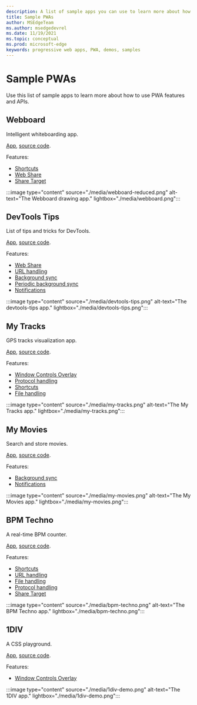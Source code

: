 ```yaml
---
description: A list of sample apps you can use to learn more about how to build Programmable Web Apps (PWAs).
title: Sample PWAs
author: MSEdgeTeam
ms.author: msedgedevrel
ms.date: 11/19/2021
ms.topic: conceptual
ms.prod: microsoft-edge
keywords: progressive web apps, PWA, demos, samples
---
```

# Sample PWAs

Use this list of sample apps to learn more about how to use PWA features and APIs.


<!-- ====================================================================== -->
## Webboard

Intelligent whiteboarding app.

[App](https://webboard.app/), [source code](https://github.com/pwa-builder/web-whiteboard).

Features:

*  [Shortcuts](./how-to/shortcuts.md)
*  [Web Share](./how-to/share.md#sharing-content)
*  [Share Target](./how-to/share.md#receiving-shared-content)

:::image type="content" source="./media/webboard-reduced.png" alt-text="The Webboard drawing app." lightbox="./media/webboard.png":::


<!-- ====================================================================== -->
## DevTools Tips

List of tips and tricks for DevTools.

[App](https://devtoolstips.org), [source code](https://github.com/captainbrosset/devtools-tips).

Features:

*  [Web Share](./how-to/share.md#sharing-content)
*  [URL handling](./how-to/handle-urls.md)
*  [Background sync](./how-to/background-syncs.md#synchronize-data-with-the-server-with-the-background-sync-api)
*  [Periodic background sync](./how-to/background-syncs.md#regularly-get-fresh-content-with-the-periodic-background-sync-api)
*  [Notifications](./how-to/notifications-badges.md#display-notifications-in-the-action-center)

:::image type="content" source="./media/devtools-tips.png" alt-text="The devtools-tips app." lightbox="./media/devtools-tips.png":::


<!-- ====================================================================== -->
## My Tracks

GPS tracks visualization app.

[App](https://captainbrosset.github.io/mytracks/), [source code](https://github.com/captainbrosset/mytracks).

Features:

*  [Window Controls Overlay](./how-to/window-controls-overlay.md)
*  [Protocol handling](./how-to/handle-protocols.md)
*  [Shortcuts](./how-to/shortcuts.md)
*  [File handling](./how-to/handle-files.md)

:::image type="content" source="./media/my-tracks.png" alt-text="The My Tracks app." lightbox="./media/my-tracks.png":::


<!-- ====================================================================== -->
## My Movies

Search and store movies.

[App](https://quirky-rosalind-ac1e65.netlify.app/), [source code](https://github.com/captainbrosset/movies-db-pwa).

Features:

*  [Background sync](./how-to/background-syncs.md#synchronize-data-with-the-server-with-the-background-sync-api)
*  [Notifications](./how-to/notifications-badges.md#display-notifications-in-the-action-center)

:::image type="content" source="./media/my-movies.png" alt-text="The My Movies app." lightbox="./media/my-movies.png":::

<!-- ====================================================================== -->
## BPM Techno

A real-time BPM counter.

[App](https://bpmtech.no/), [source code](https://github.com/webmaxru/bpm-counter).

Features:

*  [Shortcuts](./how-to/shortcuts.md)
*  [URL handling](./how-to/handle-urls.md)
*  [File handling](./how-to/handle-files.md)
*  [Protocol handling](./how-to/handle-protocols.md)
*  [Share Target](./how-to/share.md#receiving-shared-content)

:::image type="content" source="./media/bpm-techno.png" alt-text="The BPM Techno app." lightbox="./media/bpm-techno.png":::


<!-- ====================================================================== -->
## 1DIV

A CSS playground.

[App](https://microsoftedge.github.io/Demos/1DIV/dist/), [source code](https://github.com/MicrosoftEdge/Demos/tree/main/1DIV).

Features:

*  [Window Controls Overlay](./how-to/window-controls-overlay.md)

:::image type="content" source="./media/1div-demo.png" alt-text="The 1DIV app." lightbox="./media/1div-demo.png":::
